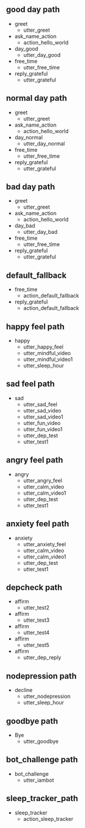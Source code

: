 ## good day path
* greet
  - utter_greet
* ask_name_action
  - action_hello_world
* day_good
  - utter_day_good
* free_time
  - utter_free_time
* reply_grateful
  - utter_grateful
 


## normal day path
* greet
  - utter_greet
* ask_name_action
  - action_hello_world
* day_normal
  - utter_day_normal 
* free_time
  - utter_free_time
* reply_grateful
  - utter_grateful
  
  
## bad day path
* greet
  - utter_greet
* ask_name_action
  - action_hello_world
* day_bad
  - utter_day_bad
* free_time
  - utter_free_time
* reply_grateful
  - utter_grateful 

  
## default_fallback
* free_time
  - action_default_fallback
* reply_grateful
  - action_default_fallback
  
## happy feel path
* happy
  - utter_happy_feel
  - utter_mindful_video
  - utter_mindful_video1
  - utter_sleep_hour
  
## sad feel path
* sad
  - utter_sad_feel
  - utter_sad_video
  - utter_sad_video1
  - utter_fun_video
  - utter_fun_video1
  - utter_dep_test
  - utter_test1
  
## angry feel path
* angry
  - utter_angry_feel
  - utter_calm_video
  - utter_calm_video1
  - utter_dep_test
  - utter_test1
  
## anxiety feel path
* anxiety
  - utter_anxiety_feel
  - utter_calm_video
  - utter_calm_video1
  - utter_dep_test
  - utter_test1
  
## depcheck path
* affirm
  - utter_test2
* affirm
  - utter_test3
* affirm
  - utter_test4
* affirm
  - utter_test5
* affirm
  - utter_dep_reply
  
## nodepression path
* decline 
  - utter_nodepression
  - utter_sleep_hour
  
## goodbye path
* Bye
  - utter_goodbye
 
## bot_challenge path
* bot_challenge
  - utter_iambot
    


## sleep_tracker_path
* sleep_tracker
  - action_sleep_tracker
 